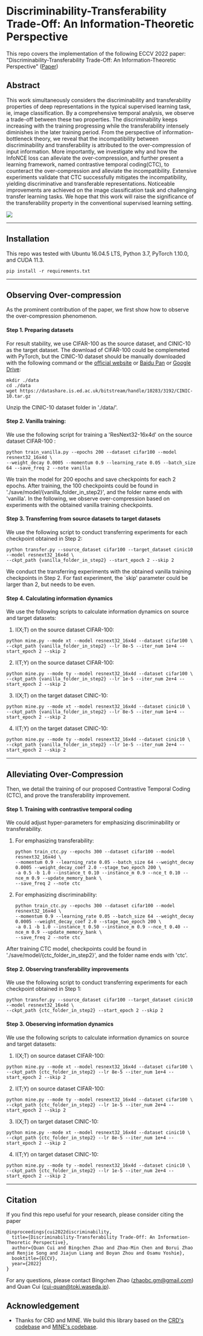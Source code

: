 # Discriminability-Transferability Trade-Off: An Information-Theoretic Perspective

This repo covers the implementation of the following ECCV 2022 paper: 
"Discriminability-Transferability Trade-Off: An Information-Theoretic Perspective" ([Paper](https://arxiv.org/abs/2203.03871))

## Abstract

This work simultaneously considers the discriminability and transferability properties of deep representations in the typical supervised learning task, ie, image classification. By a comprehensive temporal analysis, we observe a trade-off between these two properties. The discriminability keeps increasing with the training progressing while the transferability intensely diminishes in the later training period. 
From the perspective of information-bottleneck theory, we reveal that the incompatibility between discriminability and transferability is attributed to the over-compression of input information. More importantly, we investigate why and how the InfoNCE loss can alleviate the over-compression, and further present a learning framework, named contrastive temporal coding(CTC), to counteract the over-compression and alleviate the incompatibility.
Extensive experiments validate that CTC successfully mitigates the incompatibility, yielding discriminative and transferable representations. Noticeable improvements are achieved on the image classification task and challenging transfer learning tasks. We hope that this work will raise the significance of the transferability property in the conventional supervised learning setting.


![](https://bzhao.me/images/dttradeoff.png)

---

## Installation

This repo was tested with Ubuntu 16.04.5 LTS, Python 3.7, PyTorch 1.10.0, and CUDA 11.3.

```
pip install -r requirements.txt
```

---

## Observing Over-compression
As the prominent contribution of the paper, we first show how to observe the over-compression phenomenon. 

#### Step 1. Preparing datasets
For result stability, we use CIFAR-100 as the source dataset, and CINIC-10 as the target dataset. The download of CIFAR-100 could be complemeted with PyTorch, but the CINIC-10 dataset should be manually downloaded with the following command or the [official website](https://datashare.ed.ac.uk/handle/10283/3192) or [Baidu Pan](https://pan.baidu.com/s/11-Jj1Bga9noTGCqkr_LsXA?pwd=hjhb) or [Google Drive](https://drive.google.com/file/d/1AFqHX1OrKYK8q-51OjN3abDi0pcf3W_U/view?usp=sharing):
```
mkdir ./data
cd ./data
wget https://datashare.is.ed.ac.uk/bitstream/handle/10283/3192/CINIC-10.tar.gz
```
Unzip the CINIC-10 dataset folder in './data/'.
   
#### Step 2. Vanilla training:
We use the following script for training a 'ResNext32-16x4d' on the source dataset CIFAR-100 :
```
python train_vanilla.py --epochs 200 --dataset cifar100 --model resnext32_16x4d \
--weight_decay 0.0005 --momentum 0.9 --learning_rate 0.05 --batch_size 64 --save_freq 2 --note vanilla
```
We train the model for 200 epochs and save checkpoints for each 2 epochs. After training, the 100 checkpoints could be found in './save/model/{vanilla_folder_in_step2}', and the folder name ends with 'vanilla'. In the following, we observe over-compression based on experiments with the obtained vanilla training checkpoints.

#### Step 3. Transferring from source datasets to target datasets
We use the following script to conduct transferring experiments for each checkpoint obtained in Step 2:
```
python transfer.py --source_dataset cifar100 --target_dataset cinic10 --model resnext32_16x4d \
--ckpt_path {vanilla_folder_in_step2} --start_epoch 2 --skip 2
```
We conduct the transferring experiments with the obtained vanilla training checkpoints in Step 2. For fast experiment, the `skip' parameter could be larger than 2, but needs to be even.

#### Step 4. Calculating information dynamics
We use the following scripts to calculate information dynamics on source and target datasets:

1. I(X;T) on the source dataset CIFAR-100:
```
python mine.py --mode xt --model resnext32_16x4d --dataset cifar100 \
--ckpt_path {vanilla_folder_in_step2} --lr 8e-5 --iter_num 1e+4 --start_epoch 2 --skip 2
```
2. I(T;Y) on the source dataset CIFAR-100:
```
python mine.py --mode ty --model resnext32_16x4d --dataset cifar100 \
--ckpt_path {vanilla_folder_in_step2} --lr 1e-5 --iter_num 2e+4 --start_epoch 2 --skip 2
```
3. I(X;T) on the target dataset CINIC-10:
```
python mine.py --mode xt --model resnext32_16x4d --dataset cinic10 \
--ckpt_path {vanilla_folder_in_step2} --lr 8e-5 --iter_num 1e+4 --start_epoch 2 --skip 2
```
4. I(T;Y) on the target dataset CINIC-10:
```
python mine.py --mode ty --model resnext32_16x4d --dataset cinic10 \
--ckpt_path {vanilla_folder_in_step2} --lr 1e-5 --iter_num 2e+4 --start_epoch 2 --skip 2
```

---

## Alleviating Over-Compression
Then, we detail the training of our proposed Contrastive Temporal Coding (CTC), and prove the transferability improvement.

#### Step 1. Training with contrastive temporal coding
We could adjust hyper-parameters for emphasizing discriminability or transferability.
1. For emphasizing transferability:
    ```
    python train_ctc.py --epochs 300 --dataset cifar100 --model resnext32_16x4d \
    --momentum 0.9 --learning_rate 0.05 --batch_size 64 --weight_decay 0.0005 --weight_decay_coef 2.0 --stage_two_epoch 200 \
    -a 0.5 -b 1.0 --instance_t 0.10 --instance_m 0.9 --nce_t 0.10 --nce_m 0.9 --update_memory_bank \
    --save_freq 2 --note ctc
    ```

2. For emphasizing discriminability:
    ```
    python train_ctc.py --epochs 300 --dataset cifar100 --model resnext32_16x4d \
    --momentum 0.9 --learning_rate 0.05 --batch_size 64 --weight_decay 0.0005 --weight_decay_coef 2.0 --stage_two_epoch 200 \
    -a 0.1 -b 1.0 --instance_t 0.50 --instance_m 0.9 --nce_t 0.40 --nce_m 0.9 --update_memory_bank \
    --save_freq 2 --note ctc
    ```

After training CTC model, checkpoints could be found in './save/model/{ctc_folder_in_step2}', and the folder name ends with 'ctc'.

#### Step 2. Observing transferability improvements 
We use the following script to conduct transferring experiments for each checkpoint obtained in Step 1:
```b
python transfer.py --source_dataset cifar100 --target_dataset cinic10 --model resnext32_16x4d \
--ckpt_path {ctc_folder_in_step2} --start_epoch 2 --skip 2
```

#### Step 3. Obeserving information dynamics
We use the following scripts to calculate information dynamics on source and target datasets:

1. I(X;T) on source dataset CIFAR-100:
```
python mine.py --mode xt --model resnext32_16x4d --dataset cifar100 \
--ckpt_path {ctc_folder_in_step2} --lr 8e-5 --iter_num 1e+4 --start_epoch 2 --skip 2
```
2. I(T;Y) on source dataset CIFAR-100:
```
python mine.py --mode ty --model resnext32_16x4d --dataset cifar100 \
--ckpt_path {ctc_folder_in_step2} --lr 1e-5 --iter_num 2e+4 --start_epoch 2 --skip 2
```
3. I(X;T) on target dataset CINIC-10:
```
python mine.py --mode xt --model resnext32_16x4d --dataset cinic10 \
--ckpt_path {ctc_folder_in_step2} --lr 8e-5 --iter_num 1e+4 --start_epoch 2 --skip 2
```
4. I(T;Y) on target dataset CINIC-10:
```
python mine.py --mode ty --model resnext32_16x4d --dataset cinic10 \
--ckpt_path {ctc_folder_in_step2} --lr 1e-5 --iter_num 2e+4 --start_epoch 2 --skip 2
```

---

## Citation

If you find this repo useful for your research, please consider citing the paper

```
@inproceedings{cui2022discriminability,
  title={Discriminability-Transferability Trade-Off: An Information-Theoretic Perspective},
  author={Quan Cui and Bingchen Zhao and Zhao-Min Chen and Borui Zhao and Renjie Song and Jiajun Liang and Boyan Zhou and Osamu Yoshie},
  booktitle={ECCV},
  year={2022}
}
```
For any questions, please contact Bingchen Zhao (zhaobc.gm@gmail.com) and Quan Cui (cui-quan@toki.waseda.jp).

## Acknowledgement

- Thanks for CRD and MINE. We build this library based on the [CRD's codebase](https://github.com/HobbitLong/RepDistiller) and [MINE's codebase](https://github.com/sungyubkim/MINE-Mutual-Information-Neural-Estimation-).
